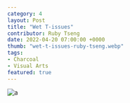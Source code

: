```yaml
---
category: 4
layout: Post
title: "Wet T-issues"
contributor: Ruby Tseng
date: 2022-04-20 07:00:00 +0000
thumb: "wet-t-issues-ruby-tseng.webp"
tags: 
- Charcoal
- Visual Arts
featured: true
---
```

<img src="{{ site.baseurl }}/uploads/wet-t-issues-ruby-tseng.jpg" 
    alt="a">